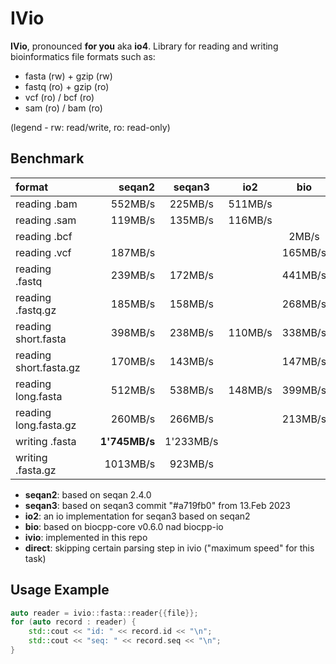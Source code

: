 # IVio
**IVio**, pronounced **for you** aka **io4**. Library for reading and writing bioinformatics file formats such as:
 - fasta (rw) + gzip (rw)
 - fastq (ro) + gzip (ro)
 - vcf (ro) / bcf (ro)
 - sam (ro) / bam (ro)

(legend - rw: read/write, ro: read-only)

## Benchmark
|        format           | |  seqan2 |  seqan3 | io2     | bio     | ivio        | direct       |
|:------------------------|-|--------:|:-------:|:-------:|:-------:|:-----------:|:------------:|
| reading .bam            | | 552MB/s | 225MB/s | 511MB/s |         | **707MB/s** |              |
| reading .sam            | | 119MB/s | 135MB/s | 116MB/s |         | **482MB/s**  |             |
| reading .bcf            | |         |         |         |   2MB/s | **12MB/s**  |              |
| reading .vcf            | | 187MB/s |         |         | 165MB/s | **401MB/s** |              |
| reading .fastq          | | 239MB/s | 172MB/s |         | 441MB/s | **887MB/s** |              |
| reading .fastq.gz       | | 185MB/s | 158MB/s |         | 268MB/s | **329MB/s** |              |
| reading short.fasta     | | 398MB/s | 238MB/s | 110MB/s | 338MB/s | **876MB/s** | ___1'294MB/s___ |
| reading short.fasta.gz  | | 170MB/s | 143MB/s |         | 147MB/s | **181MB/s** |              |
| reading long.fasta      | | 512MB/s | 538MB/s | 148MB/s | 399MB/s | **1'228MB/s** |___1'376MB/s___ |
| reading long.fasta.gz   | | 260MB/s | 266MB/s |         | 213MB/s | **301MB/s** |              |
| writing .fasta          | |**1'745MB/s**| 1'233MB/s|      |         |    1'377MB/s |              |
| writing .fasta.gz       | |1013MB/s | 923MB/s |         |         |**1'257MB/s** |              |

* **seqan2**: based on seqan 2.4.0
* **seqan3**: based on seqan3 commit "#a719fb0" from 13.Feb 2023
* **io2**: an io implementation for seqan3 based on seqan2
* **bio**: based on biocpp-core v0.6.0 nad biocpp-io
* **ivio**: implemented in this repo
* **direct**: skipping certain parsing step in ivio ("maximum speed" for this task)

## Usage Example
```c++
auto reader = ivio::fasta::reader{{file}};
for (auto record : reader) {
    std::cout << "id: " << record.id << "\n";
    std::cout << "seq: " << record.seq << "\n";
}
```
